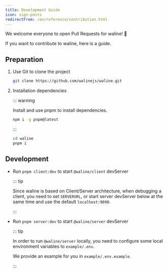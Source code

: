 ```yaml
---
title: Development Guide
icon: sign-posts
redirectFrom: /en/reference/contribution.html
---
```


We welcome everyone to open Pull Requests for waline! :tada:

If you want to contribute to waline, here is a guide.

<!-- more -->

## Preparation

1. Use Git to clone the project

   ```bash
   git clone https://github.com/walinejs/waline.git
   ```

1. Installation dependencies

   ::: warning

   Install and use pnpm to install dependencies.

   ```bash
   npm i -g pnpm@latest
   ```

   :::

   ```bash
   cd waline
   pnpm i
   ```

## Development

- Run `pnpm client:dev` to start `@waline/client` devServer

  ::: tip

  Since waline is based on Client/Server architecture, when debugging a client, you need to set `SERVERURL`, or start server devServer below at the same time and use the default `localhost:9090`.

  :::

- Run `pnpm server:dev` to start `@waline/server` devServer

  ::: tip

  In order to run `@waline/server` locally, you need to configure some local environment variables to `example/.env`.

  We provide an example for you in `example/.env.example`.

  :::
